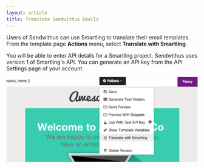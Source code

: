 ```yaml
---
layout: article
title: Translate Sendwithus Emails
---
```



Users of Sendwithus can use Smartling to translate their email templates. From the template page&nbsp;**Actions**&nbsp;menu, select&nbsp;**Translate with Smartling**.

You will be able to enter API details for a Smartling project. Sendwithus uses version 1 of Smartling's API. You can generate an API key from the API Settings page of your account.

![](/uploads/versions/how-to-implement-email-language-translations--sendwithus--sendwithus---x----550-245x---.png)